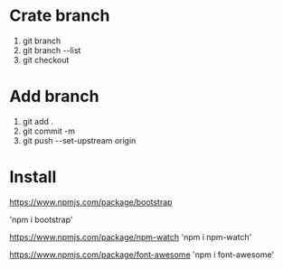 
# Crate branch
1. git branch 
2. git branch --list
3. git checkout

# Add branch
1. git add .
2. git commit -m
3. git push --set-upstream origin

# Install

https://www.npmjs.com/package/bootstrap

'npm i bootstrap'

https://www.npmjs.com/package/npm-watch
'npm i npm-watch'

https://www.npmjs.com/package/font-awesome
'npm i font-awesome'

